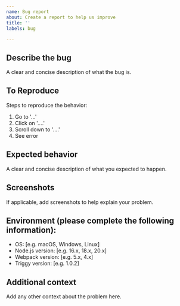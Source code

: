 ```yaml
---
name: Bug report
about: Create a report to help us improve
title: ''
labels: bug

---
```


## Describe the bug
A clear and concise description of what the bug is.

## To Reproduce
Steps to reproduce the behavior:
1. Go to '...'
2. Click on '....'
3. Scroll down to '....'
4. See error

## Expected behavior
A clear and concise description of what you expected to happen.

## Screenshots
If applicable, add screenshots to help explain your problem.

## Environment (please complete the following information):
 - OS: [e.g. macOS, Windows, Linux]
 - Node.js version: [e.g. 16.x, 18.x, 20.x]
 - Webpack version: [e.g. 5.x, 4.x]
 - Triggy version: [e.g. 1.0.2]

## Additional context
Add any other context about the problem here.
